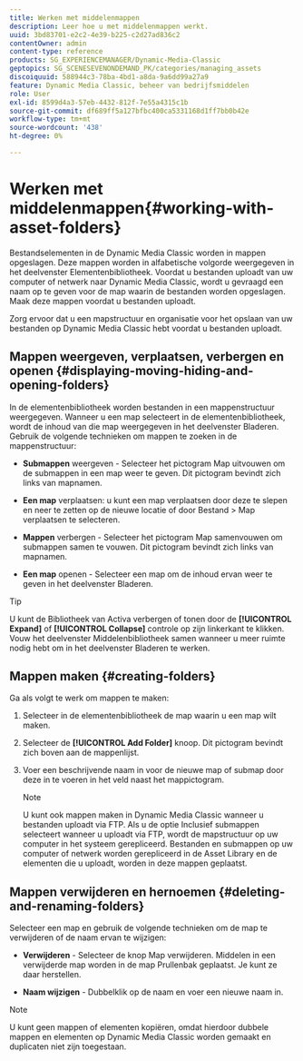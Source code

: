```yaml
---
title: Werken met middelenmappen
description: Leer hoe u met middelenmappen werkt.
uuid: 3bd83701-e2c2-4e39-b225-c2d27ad836c2
contentOwner: admin
content-type: reference
products: SG_EXPERIENCEMANAGER/Dynamic-Media-Classic
geptopics: SG_SCENESEVENONDEMAND_PK/categories/managing_assets
discoiquuid: 588944c3-78ba-4bd1-a8da-9a6dd99a27a9
feature: Dynamic Media Classic, beheer van bedrijfsmiddelen
role: User
exl-id: 8599d4a3-57eb-4432-812f-7e55a4315c1b
source-git-commit: df689ff5a127bfbc400ca5331168d1ff7bb0b42e
workflow-type: tm+mt
source-wordcount: '438'
ht-degree: 0%

---
```


# Werken met middelenmappen{#working-with-asset-folders}

Bestandselementen in de Dynamic Media Classic worden in mappen opgeslagen. Deze mappen worden in alfabetische volgorde weergegeven in het deelvenster Elementenbibliotheek. Voordat u bestanden uploadt van uw computer of netwerk naar Dynamic Media Classic, wordt u gevraagd een naam op te geven voor de map waarin de bestanden worden opgeslagen. Maak deze mappen voordat u bestanden uploadt.

Zorg ervoor dat u een mapstructuur en organisatie voor het opslaan van uw bestanden op Dynamic Media Classic hebt voordat u bestanden uploadt.

## Mappen weergeven, verplaatsen, verbergen en openen {#displaying-moving-hiding-and-opening-folders}

In de elementenbibliotheek worden bestanden in een mappenstructuur weergegeven. Wanneer u een map selecteert in de elementenbibliotheek, wordt de inhoud van die map weergegeven in het deelvenster Bladeren. Gebruik de volgende technieken om mappen te zoeken in de mappenstructuur:

* **Submappen**  weergeven - Selecteer het pictogram Map uitvouwen om de submappen in een map weer te geven. Dit pictogram bevindt zich links van mapnamen.

* **Een map**  verplaatsen: u kunt een map verplaatsen door deze te slepen en neer te zetten op de nieuwe locatie of door Bestand > Map verplaatsen te selecteren.

* **Mappen**  verbergen - Selecteer het pictogram Map samenvouwen om submappen samen te vouwen. Dit pictogram bevindt zich links van mapnamen.

* **Een map**  openen - Selecteer een map om de inhoud ervan weer te geven in het deelvenster Bladeren.

>[!TIP]
>
>U kunt de Bibliotheek van Activa verbergen of tonen door de **[!UICONTROL Expand]** of **[!UICONTROL Collapse]** controle op zijn linkerkant te klikken. Vouw het deelvenster Middelenbibliotheek samen wanneer u meer ruimte nodig hebt om in het deelvenster Bladeren te werken.

## Mappen maken {#creating-folders}

Ga als volgt te werk om mappen te maken:

1. Selecteer in de elementenbibliotheek de map waarin u een map wilt maken.
1. Selecteer de **[!UICONTROL Add Folder]** knoop. Dit pictogram bevindt zich boven aan de mappenlijst.
1. Voer een beschrijvende naam in voor de nieuwe map of submap door deze in te voeren in het veld naast het mappictogram.

   >[!NOTE]
   >
   >U kunt ook mappen maken in Dynamic Media Classic wanneer u bestanden uploadt via FTP. Als u de optie Inclusief submappen selecteert wanneer u uploadt via FTP, wordt de mapstructuur op uw computer in het systeem gerepliceerd. Bestanden en submappen op uw computer of netwerk worden gerepliceerd in de Asset Library en de elementen die u uploadt, worden in deze mappen geplaatst.

## Mappen verwijderen en hernoemen {#deleting-and-renaming-folders}

Selecteer een map en gebruik de volgende technieken om de map te verwijderen of de naam ervan te wijzigen:

* **Verwijderen**  - Selecteer de knop Map verwijderen. Middelen in een verwijderde map worden in de map Prullenbak geplaatst. Je kunt ze daar herstellen.

* **Naam wijzigen**  - Dubbelklik op de naam en voer een nieuwe naam in.

>[!NOTE]
>
>U kunt geen mappen of elementen kopiëren, omdat hierdoor dubbele mappen en elementen op Dynamic Media Classic worden gemaakt en duplicaten niet zijn toegestaan.
